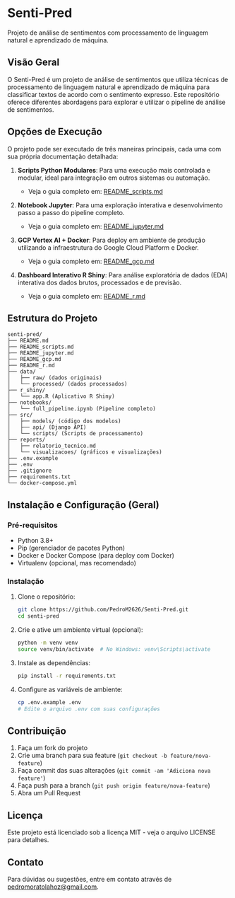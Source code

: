 # Senti-Pred

Projeto de análise de sentimentos com processamento de linguagem natural e aprendizado de máquina.

## Visão Geral

O Senti-Pred é um projeto de análise de sentimentos que utiliza técnicas de processamento de linguagem natural e aprendizado de máquina para classificar textos de acordo com o sentimento expresso. Este repositório oferece diferentes abordagens para explorar e utilizar o pipeline de análise de sentimentos.

## Opções de Execução

O projeto pode ser executado de três maneiras principais, cada uma com sua própria documentação detalhada:

1.  **Scripts Python Modulares**: Para uma execução mais controlada e modular, ideal para integração em outros sistemas ou automação.
    -   Veja o guia completo em: [README_scripts.md](README_scripts.md)

2.  **Notebook Jupyter**: Para uma exploração interativa e desenvolvimento passo a passo do pipeline completo.
    -   Veja o guia completo em: [README_jupyter.md](README_jupyter.md)

3.  **GCP Vertex AI + Docker**: Para deploy em ambiente de produção utilizando a infraestrutura do Google Cloud Platform e Docker.
    -   Veja o guia completo em: [README_gcp.md](README_gcp.md)

4.  **Dashboard Interativo R Shiny**: Para análise exploratória de dados (EDA) interativa dos dados brutos, processados e de previsão.
    -   Veja o guia completo em: [README_r.md](README_r.md)

## Estrutura do Projeto

```
senti-pred/
├── README.md
├── README_scripts.md
├── README_jupyter.md
├── README_gcp.md
├── README_r.md
├── data/
│   ├── raw/ (dados originais)
│   └── processed/ (dados processados)
├── r_shiny/
│   └── app.R (Aplicativo R Shiny)
├── notebooks/
│   └── full_pipeline.ipynb (Pipeline completo)
├── src/
│   ├── models/ (código dos modelos)
│   ├── api/ (Django API)
│   └── scripts/ (Scripts de processamento)
├── reports/
│   ├── relatorio_tecnico.md
│   └── visualizacoes/ (gráficos e visualizações)
├── .env.example
├── .env
├── .gitignore
├── requirements.txt
└── docker-compose.yml
```

## Instalação e Configuração (Geral)

### Pré-requisitos

-   Python 3.8+
-   Pip (gerenciador de pacotes Python)
-   Docker e Docker Compose (para deploy com Docker)
-   Virtualenv (opcional, mas recomendado)

### Instalação

1.  Clone o repositório:
    ```bash
    git clone https://github.com/PedroM2626/Senti-Pred.git
    cd senti-pred
    ```

2.  Crie e ative um ambiente virtual (opcional):
    ```bash
    python -m venv venv
    source venv/bin/activate  # No Windows: venv\Scripts\activate
    ```

3.  Instale as dependências:
    ```bash
    pip install -r requirements.txt
    ```

4.  Configure as variáveis de ambiente:
    ```bash
    cp .env.example .env
    # Edite o arquivo .env com suas configurações
    ```

## Contribuição

1.  Faça um fork do projeto
2.  Crie uma branch para sua feature (`git checkout -b feature/nova-feature`)
3.  Faça commit das suas alterações (`git commit -am 'Adiciona nova feature'`)
4.  Faça push para a branch (`git push origin feature/nova-feature`)
5.  Abra um Pull Request

## Licença

Este projeto está licenciado sob a licença MIT - veja o arquivo LICENSE para detalhes.

## Contato

Para dúvidas ou sugestões, entre em contato através de pedromoratolahoz@gmail.com.